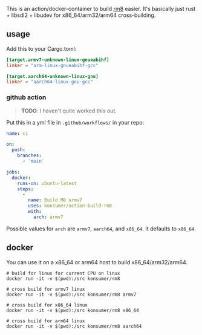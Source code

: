This is an action/docker-container to build [rm8](https://github.com/konsumer/rm8) easier. It's basically just rust + libsdl2 + libudev for x86_64/arm32/arm64 cross-building.

## usage

Add this to your Cargo.toml:

```toml
[target.armv7-unknown-linux-gnueabihf]
linker = "arm-linux-gnueabihf-gcc"

[target.aarch64-unknown-linux-gnu]
linker = "aarch64-linux-gnu-gcc"
```

### github action

> **TODO**: I haven't quite worked this out.

Put this in a yml file in `.github/workflows/` in your repo:

```yml
name: ci

on:
  push:
    branches:
      - 'main'

jobs:
  docker:
    runs-on: ubuntu-latest
    steps:
      -
        name: Build M8 armv7
        uses: konsumer/action-build-rm8
        with:
          arch: armv7

```

Possible values for `arch` are `armv7`, `aarch64`, and `x86_64`. It defaults to `x86_64`.

## docker

You can use it on a x86_64 or arm64 host to build x86_64/arm32/arm64.

```
# build for linux for current CPU on linux
docker run -it -v $(pwd):/src konsumer/rm8

# cross build for armv7 linux
docker run -it -v $(pwd):/src konsumer/rm8 armv7

# cross build for x86_64 linux
docker run -it -v $(pwd):/src konsumer/rm8 x86_64

# cross build for arm64 linux
docker run -it -v $(pwd):/src konsumer/rm8 aarch64
```